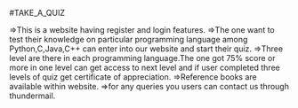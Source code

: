 #TAKE_A_QUIZ


=>This is a website having register and login features.
=>The one want to test their knowledge on particular programming language among Python,C,Java,C++ can enter into our website and start their quiz.
=>Three level are there in each programming language.The one got 75% score or more in one level can get access to next level and if user completed three levels of quiz get certificate of appreciation.
=>Reference books are available within website.
=>for any queries you users can contact us through thundermail.
